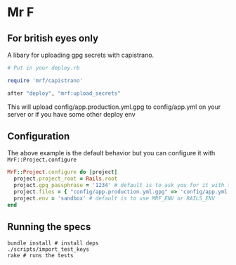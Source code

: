 # Mr F

## For british eyes only

A libary for uploading gpg secrets with capistrano.

```ruby
# Put in your deploy.rb

require 'mrf/capistrano'

after "deploy", "mrf:upload_secrets"
```
This will upload config/app.production.yml.gpg to config/app.yml on your server
or if you have some other deploy env

## Configuration

The above example is the default behavior but you can configure it with `MrF::Project.configure`

```ruby
MrF::Project.configure do |project|
  project.project_root = Rails.root
  project.gpg_passphrase = '1234' # default is to ask you for it with the console
  project.files = { "config/app.production.yml.gpg" => 'config/app.yml' }
  project.env = 'sandbox' # default is to use MRF_ENV or RAILS_ENV
end
```

## Running the specs

```shell
bundle install # install deps
./scripts/import_test_keys
rake # runs the tests
```
